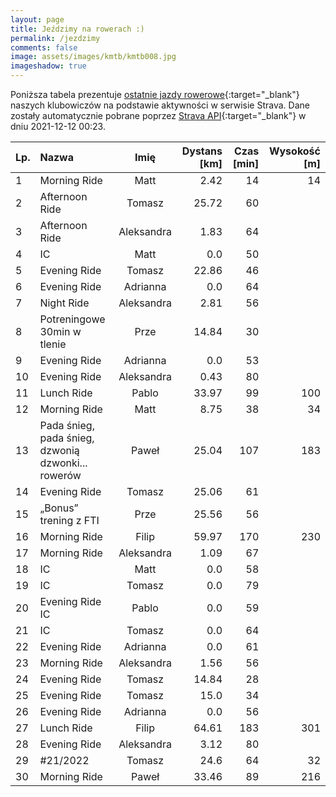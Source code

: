 ```yaml
---
layout: page
title: Jeździmy na rowerach :)
permalink: /jezdzimy
comments: false
image: assets/images/kmtb/kmtb008.jpg
imageshadow: true
---
```


Poniższa tabela prezentuje [ostatnie jazdy rowerowe](https://www.strava.com/clubs/336381){:target="_blank"} naszych klubowiczów na podstawie aktywności w serwisie Strava. Dane zostały automatycznie pobrane poprzez [Strava API](https://developers.strava.com/docs/reference/#api-Clubs-getClubActivitiesById){:target="_blank"} w dniu 2021-12-12 00:23.

Lp. | Nazwa | Imię | Dystans [km] | Czas [min] | Wysokość [m]
:--- | :--- | :---: | ---: | ---: | ---:
1|Morning Ride|Matt|2.42|14|14
2|Afternoon Ride|Tomasz|25.72|60|
3|Afternoon Ride|Aleksandra|1.83|64|
4|IC|Matt|0.0|50|
5|Evening Ride|Tomasz|22.86|46|
6|Evening Ride|Adrianna|0.0|64|
7|Night Ride|Aleksandra|2.81|56|
8|Potreningowe 30min w tlenie|Prze|14.84|30|
9|Evening Ride|Adrianna|0.0|53|
10|Evening Ride|Aleksandra|0.43|80|
11|Lunch Ride|Pablo|33.97|99|100
12|Morning Ride|Matt|8.75|38|34
13|Pada śnieg, pada śnieg, dzwonią dzwonki... rowerów|Paweł|25.04|107|183
14|Evening Ride|Tomasz|25.06|61|
15|„Bonus” trening z FTI |Prze|25.56|56|
16|Morning Ride|Filip|59.97|170|230
17|Morning Ride|Aleksandra|1.09|67|
18|IC|Matt|0.0|58|
19|IC|Tomasz|0.0|79|
20|Evening Ride IC|Pablo|0.0|59|
21|IC|Tomasz|0.0|64|
22|Evening Ride|Adrianna|0.0|61|
23|Morning Ride|Aleksandra|1.56|56|
24|Evening Ride|Tomasz|14.84|28|
25|Evening Ride|Tomasz|15.0|34|
26|Evening Ride|Adrianna|0.0|56|
27|Lunch Ride|Filip|64.61|183|301
28|Evening Ride|Aleksandra|3.12|80|
29|#21/2022|Tomasz|24.6|64|32
30|Morning Ride|Paweł|33.46|89|216
